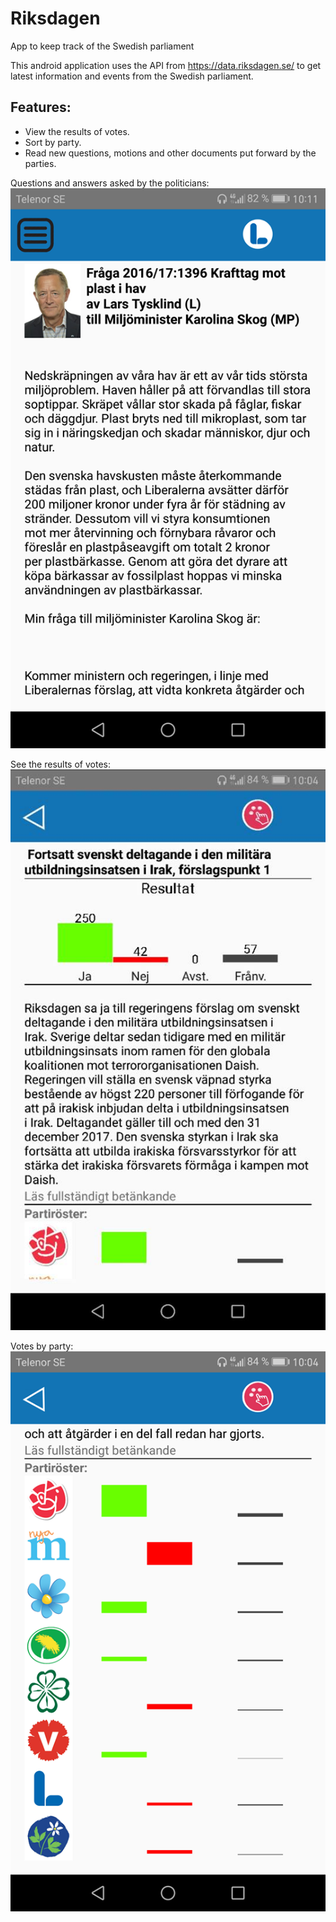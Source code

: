 # Riksdagen
App to keep track of the Swedish parliament

This android application uses the API from https://data.riksdagen.se/ to get latest information and events from the Swedish parliament. 

## Features: 
 * View the results of votes.
 * Sort by party.
 * Read new questions, motions and other documents put forward by the parties.
 

Questions and answers asked by the politicians: 
![alt tag](https://raw.githubusercontent.com/OAndell/Riksdagen/master/screenshots/questionExample1.png)

See the results of votes:
![alt tag](https://raw.githubusercontent.com/OAndell/Riksdagen/master/screenshots/voteExample1.jpg)

Votes by party:
![alt tag](https://raw.githubusercontent.com/OAndell/Riksdagen/master/screenshots/voteExample2.png)

